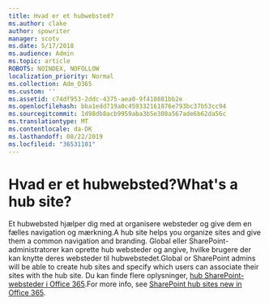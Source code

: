 ```yaml
---
title: Hvad er et hubwebsted?
ms.author: clake
author: spowriter
manager: scotv
ms.date: 5/17/2018
ms.audience: Admin
ms.topic: article
ROBOTS: NOINDEX, NOFOLLOW
localization_priority: Normal
ms.collection: Adm_O365
ms.custom: ''
ms.assetid: c74df953-2ddc-4375-aea0-9f410881bb2e
ms.openlocfilehash: bba1edd719a0c459332161876e793bc37b53cc94
ms.sourcegitcommit: 1d98db8acb9959aba3b5e308a567ade6b62da56c
ms.translationtype: MT
ms.contentlocale: da-DK
ms.lasthandoff: 08/22/2019
ms.locfileid: "36531101"
---
```

# <a name="whats-a-hub-site"></a><span data-ttu-id="bce1f-102">Hvad er et hubwebsted?</span><span class="sxs-lookup"><span data-stu-id="bce1f-102">What's a hub site?</span></span>

<span data-ttu-id="bce1f-103">Et hubwebsted hjælper dig med at organisere websteder og give dem en fælles navigation og mærkning.</span><span class="sxs-lookup"><span data-stu-id="bce1f-103">A hub site helps you organize sites and give them a common navigation and branding.</span></span> <span data-ttu-id="bce1f-104">Global eller SharePoint-administratorer kan oprette hub websteder og angive, hvilke brugere der kan knytte deres websteder til hubwebstedet.</span><span class="sxs-lookup"><span data-stu-id="bce1f-104">Global or SharePoint admins will be able to create hub sites and specify which users can associate their sites with the hub site.</span></span> <span data-ttu-id="bce1f-105">Du kan finde flere oplysninger, [hub SharePoint-websteder i Office 365](https://go.microsoft.com/fwlink/?linkid=869388).</span><span class="sxs-lookup"><span data-stu-id="bce1f-105">For more info, see [SharePoint hub sites new in Office 365](https://go.microsoft.com/fwlink/?linkid=869388).</span></span>
  


